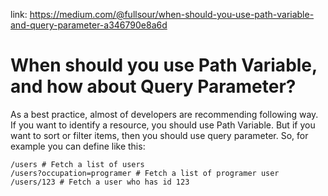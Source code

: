 link: https://medium.com/@fullsour/when-should-you-use-path-variable-and-query-parameter-a346790e8a6d

# When should you use Path Variable, and how about Query Parameter?
As a best practice, almost of developers are recommending following way. If you want to identify a resource, you should use Path Variable. But if you want to sort or filter items, then you should use query parameter. So, for example you can define like this:
```
/users # Fetch a list of users
/users?occupation=programer # Fetch a list of programer user
/users/123 # Fetch a user who has id 123
```